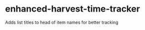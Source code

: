 enhanced-harvest-time-tracker
=============================

Adds list titles to head of item names for better tracking
